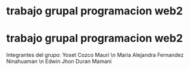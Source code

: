 # trabajo grupal programacion web2 
# trabajo grupal programacion web2 
Integrantes del grupo:
Yoset Cozco Mauri \n
Maria Alejandra Fernandez Ninahuaman \n
Edwin Jhon Duran Mamani

